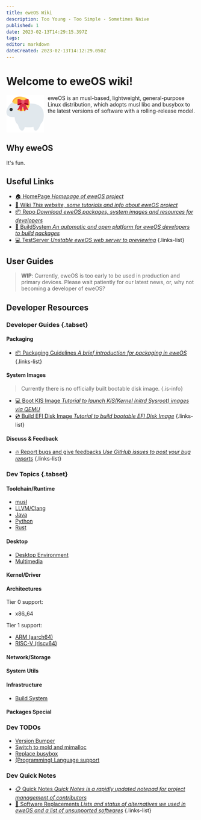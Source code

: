 ```yaml
---
title: eweOS Wiki
description: Too Young - Too Simple - Sometimes Naive
published: 1
date: 2023-02-13T14:29:15.397Z
tags: 
editor: markdown
dateCreated: 2023-02-13T14:12:29.050Z
---
```


# **Welcome to eweOS wiki!**

<div style="display: inline-block;">
<img src="/logo.png" alt="eweOS Logo" width="100" style="float: left; margin-right: 10px;"/>
eweOS is an musl-based, lightweight, general-purpose Linux distribution, which adopts musl libc and busybox to the latest versions of software with a rolling-release model.
</div>

## Why eweOS

It's fun.

## Useful Links

- [:house: HomePage *Homepage of eweOS project*](https://os.ewe.moe)
- [:notebook_with_decorative_cover: Wiki *This website, some tutorials and info about eweOS project*](https://os-wiki.ewe.moe)
- [:package: Repo *Download eweOS packages, system images and resources for developers*](https://os-repo.ewe.moe)
- [:hammer: BuildSystem *An automatic and open platform for eweOS developers to build packages*](https://os-build.ewe.moe)
- [:computer: TestServer *Unstable eweOS web server to previewing*](https://os-test.ewe.moe)
{.links-list}

## User Guides

> **WIP**: Currently, eweOS is too early to be used in production and primary devices. Please wait patiently for our latest news, or, why not becoming a developer of eweOS?

## Developer Resources

### Developer Guides {.tabset}

#### Packaging

- [:package: Packaging Guidelines *A brief introduction for packaging in eweOS*](/dev/guide/packaging)
{.links-list}

#### System Images

> Currently there is no officially built bootable disk image.
{.is-info}

- [:computer: Boot KIS Image *Tutorial to launch KIS(Kernel Initrd Sysroot) images via QEMU*](/dev/guide/launch-kis)
- [:cd: Build EFI Disk Image *Tutorial to build bootable EFI Disk Image*](/dev/guide/build-efi-disk-img)
{.links-list}

#### Discuss & Feedback

- [:fire: Report bugs and give feedbacks *Use GitHub issues to post your bug reports*](https://github.com/eweOS/bugs/issues)
{.links-list}

### Dev Topics {.tabset}

#### Toolchain/Runtime

- [musl](/dev/topic/toolchain/musl)
- [LLVM/Clang](/dev/topic/toolchain/llvm)
- [Java](/dev/topic/toolchain/java)
- [Python](/dev/topic/toolchain/python)
- [Rust](/dev/topic/toolchain/rust)

#### Desktop

- [Desktop Environment](/dev/topic/desktop/desktop-env)
- [Multimedia](/dev/topic/desktop/multimedia)

#### Kernel/Driver

#### Architectures

Tier 0 support:
- x86_64

Tier 1 support:
- [ARM (aarch64)](/dev/topic/arch/arm)
- [RISC-V (riscv64)](/dev/topic/arch/riscv)

#### Network/Storage

#### System Utils

#### Infrastructure

- [Build System](/dev/topic/infra/build-system)

#### Packages Special

### Dev TODOs

- [Version Bumper](/dev/todo/version-bumper)
- [Switch to mold and mimalloc](/dev/todo/switch-to-mold-mimalloc)
- [Replace busybox](/dev/todo/replace-busybox)
- [(Programming) Language support](/dev/todo/pl-support)

### Dev Quick Notes

- [:clipboard: Quick Notes *Quick Notes is a rapidly updated notepad for project management of contributors*](/dev/quick-notes)
- [:repeat: Software Replacements *Lists and status of alternatives we used in eweOS and a list of unsupported softwares*](/dev/replacements)
{.links-list}
